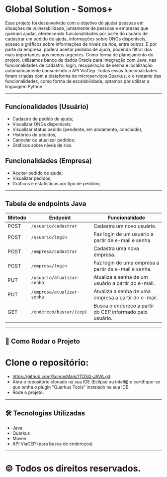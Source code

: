 # Global Solution - Somos+

Esse projeto foi desenvolvido com o objetivo de ajudar pessoas em situações de vulnerabilidade, juntamente de pessoas e empresas que queiram ajudar, oferencendo funcionalidades por parte do usuário de cadastrar um pedido de ajuda, informações sobre ONGs disponíveis, acesso a gráficos sobre informações de níveis de rios, entre outros. E por parte da empresa, poderá aceitar pedidos de ajuda, podendo filtrar dos mais importantes aos menos urgentes. Como forma de planejamento do projeto, utilizamos banco de dados Oracle para integração com Java, nas funcionalidades de cadastro, login, recuperação de senha e localização automaticamente consumindo a API ViaCep. Todas essas funcionalidades foram criadas com a plataforma de microserviços Quarkus, e o restante das funcionalidades, como forma de escalabilidade, optamos por utilizar a linguagem Python. 

---

## Funcionalidades (Usuário)
- Cadastro de pedido de ajuda;
- Visualizar ONGs disponíveis;
- Visualizar status pedido (pendente, em andamento, concluído);
- Histórico de pedidos;
- Cancelar ou atualizar pedidos;
- Gráficos sobre níveis de rios.

## Funcionalidades (Empresa)
- Aceitar pedido de ajuda;
- Visualizar pedidos;
- Gráficos e estatísticas por tipo de pedidos;

---

## Tabela de endpoints Java

| Método | Endpoint                                   | Funcionalidade                                                   |
|--------|--------------------------------------------|------------------------------------------------------------------|
| POST   | `/usuario/cadastrar`                       | Cadastra um novo usuário.                                       |
| POST   | `/usuario/login`                           | Faz login de um usuário a partir de e-mail e senha.             |
| POST   | `/empresa/cadastrar`                       | Cadastra uma nova empresa.                                      |
| POST   | `/empresa/login`                           | Faz login de uma empresa a partir de e-mail e senha.            |
| PUT    | `/usuario/atualizar-senha`                 | Atualiza a senha de um usuário a partir do e-mail.              |
| PUT    | `/empresa/atualizar-senha`                 | Atualiza a senha de uma empresa a partir do e-mail.             |
| GET    | `/endereco/buscar/{cep}`                   | Busca o endereço a partir do CEP informado pelo usuário.        |

---

## 🚀 Como Rodar o Projeto

# Clone o repositório:
- https://github.com/SomosMais/1TDSQ-JAVA.git.
- Abra o repositório clonado na sua IDE (Eclipse ou Intellij) e certifique-se que tenha o plugin "Quarkus Tools" instalado na sua IDE.
- Rode o projeto.

---

## 🛠️ Tecnologias Utilizadas
- Java
- Quarkus
- Maven
- API ViaCEP (para busca de endereços)

---

# &copy; Todos os direitos reservados.
